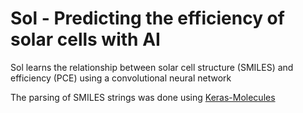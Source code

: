 # Sol - Predicting the efficiency of solar cells with AI
Sol learns the relationship between solar cell structure (SMILES) and efficiency (PCE) using a convolutional neural network

The parsing of SMILES strings was done using [Keras-Molecules](https://github.com/maxhodak/keras-molecules)
